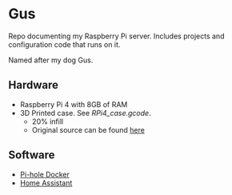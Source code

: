 # Gus

Repo documenting my Raspberry Pi server. Includes projects and configuration code that runs on it. 

Named after my dog Gus.

## Hardware

- Raspberry Pi 4 with 8GB of RAM
- 3D Printed case. See _RPi4_case.gcode_.
    - 20% infill
    - Original source can be found [here](https://www.thingiverse.com/thing:3723561)

## Software 

- [Pi-hole Docker](https://github.com/pi-hole/docker-pi-hole)
- [Home Assistant](https://www.home-assistant.io)